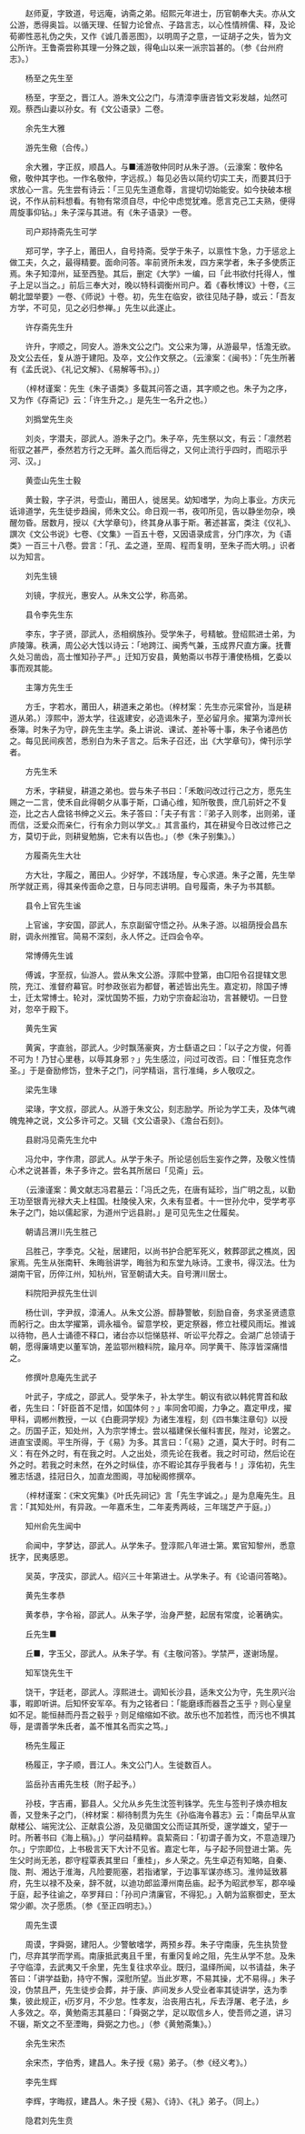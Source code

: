 <!-- { "loadSidebar": true } -->
　　赵师夏，字致道，号远庵，讷斋之弟。绍熙元年进士，历官朝奉大夫。亦从文公游，悉得奥旨。以循天理、任智力论曾点、子路言志，以心性情辨儒、释，及论荀卿性恶礼伪之失，又作《诚几善恶图》，以明周子之意，一证胡子之失，皆为文公所许。王鲁斋尝称其理一分殊之跋，得龟山以来一派宗旨甚的。（参《台州府志》。）

　　杨至之先生至

　　杨至，字至之，晋江人。游朱文公之门，与清漳李唐咨皆文彩发越，灿然可观。蔡西山妻以孙女。有《文公语录》二卷。

　　余先生大雅

　　游先生儆（合传。）

　　余大雅，字正叔，顺昌人。与■浦游敬仲同时从朱子游。（云濠案：敬仲名儆，敬仲其字也。一作名敬仲，字远叔。）每见必告以简约切实工夫，而要其归于求放心一言。先生尝有诗云：「三见先生道愈尊，言提切切始能安。如今抉破本根说，不作从前料想看。有物有常须自尽，中伦中虑觉犹难。愿言克己工夫熟，便得周旋事仰钻。」朱子深与其进。有《朱子语录》一卷。

　　司户郑持斋先生可学

　　郑可学，字子上，莆田人，自号持斋。受学于朱子，以禀性卞急，力于惩忿上做工夫，久之，最得精要。面命问答。率前贤所未发，四方来学者，朱子多使质正焉。朱子知漳州，延至西塾。其后，删定《大学》一编，曰「此书欲付托得人，惟子上足以当之。」前后三奉大对，晚以特科调衡州司户。着《春秋博议》十卷，《三朝北盟举要》一卷、《师说》十卷。初，先生在临安，欲往见陆子静，或云：「吾友方学，不可见，见之必归参禅。」先生以此遂止。

　　许存斋先生升

　　许升，字顺之，同安人。游朱文公之门。文公来为簿，从游最早，恬澹无欲。及文公去任，复从游于建阳。及卒，文公作文祭之。（云濠案：《闽书》：「先生所著有《孟氏说》、《礼记文解》、《易解等书》。」）

　　（梓材谨案：先生《朱子语类》多载其问答之语，其字顺之也。朱子为之序，又为作《存斋记》云：「许生升之。」是先生一名升之也。）

　　刘撝堂先生炎

　　刘炎，字潜夫，邵武人。游朱子之门。朱子卒，先生祭以文，有云：「凛然若衔驭之甚严，泰然若方行之无畔。盖久而后得之，又何止流行乎四时，而昭示乎河、汉。」

　　黄壶山先生士毅

　　黄士毅，字子洪，号壶山，莆田人，徙居吴。幼知嗜学，为向上事业。方庆元诋诽道学，先生徒步趋闽，师朱文公。命日观一书，夜叩所见，告以静坐勿杂，唤醒勿昏。居数月，授以《大学章句》，终其身从事于斯。著述甚富，类注《仪礼》、譔次《文公书说》七卷、《文集》一百五十卷，又因语录成言，分门序次，为《语类》一百三十八卷。尝言：「孔、孟之道，至周、程而复明，至朱子而大明。」识者以为知言。

　　刘先生镜

　　刘镜，字叔光，惠安人。从朱文公学，称高弟。

　　县令李先生东

　　李东，字子贤，邵武人，丞相纲族孙。受学朱子，号精敏。登绍熙进士弟，为庐陵簿。秩满，周公必大饯以诗云：「地跨江、闽秀气兼，玉成界尺直方廉。抚曹久处习凿齿，高士惟知孙子严。」迁知万安县，黄勉斋以书荐于漕使杨楫，乞委以事而观其能。

　　主簿方先生壬

　　方壬，字若水，莆田人，耕道耒之弟也。（梓材案：先生亦元寀曾孙，当是耕道从弟。）淳熙中，游太学，往返建安，必造谒朱子，至必留月余。擢第为漳州长泰簿。时朱子为守，辟先生主学。条上讲说、课试、差补等十事，朱子令诸邑仿之。每见民间疾苦，悉别白为朱子言之。后朱子召还，出《大学章句》，俾刊示学者。

　　方先生禾

　　方禾，字耕叟，耕道之弟也。尝与朱子书曰：「禾敢问改过行己之方，愿先生赐之一二言，使禾自此得朝夕从事于斯，口诵心维，知所敬畏，庶几前奸之不复迩，比之古人盘铭书绅之义云。朱子答曰：「夫子有言：『弟子入则孝，出则弟，谨而信，泛爱众而亲仁，行有余力则以学文。』其言虽约，其在耕叟今日改过修己之方，莫切于此，则耕叟勉旃，它未有以告也。」（参《朱子别集》。）

　　方履斋先生大壮

　　方大壮，字履之，莆田人。少好学，不践场屋，专心求道。朱子之莆，先生举所学就正焉，得其亲传面命之意，日与同志讲明。自号履斋，朱子为书其额。

　　县令上官先生谧

　　上官谧，字安国，邵武人，东京副留守悟之孙。从朱子游。以祖荫授会昌东尉，调永州推官。简易不深刻，永人怀之。迁四会令卒。

　　常博傅先生诚

　　傅诚，字至叔，仙游人。尝从朱文公游。淳熙中登第，由□阳令召提辖文思院，充江、淮督府幕官。时参政张岩为都督，著述皆出先生。嘉定初，除国子博士，迁太常博士。轮对，深忧国势不振，力劝宁宗奋起治功，言甚鲠切。一日登对，忽卒于殿下。

　　黄先生寅

　　黄寅，字直翁，邵武人。少时飘荡豪爽，方士繇语之曰：「以子之方俊，何善不可为！乃甘心里巷，以辱其身邪﹖」先生感泣，问过可改否。曰：「惟狂克念作圣。」于是奋励修饬，登朱子之门，问学精诣，言行准绳，乡人敬叹之。

　　梁先生瑑

　　梁瑑，字文叔，邵武人。从游于朱文公，刻志励学。所论为学工夫，及体气魂魄鬼神之说，文公多许可之。又辑《文公语录》、《澹台石刻》。

　　县尉冯见斋先生允中

　　冯允中，字作肃，邵武人。从学于朱子。所论惩创后生妄作之弊，及敬义性情心术之说甚善，朱子多许之。尝名其所居曰「见斋」云。

　　（云濠谨案：黄文献志冯君墓云：「冯氏之先，在唐有延珍，当广明之乱，以勤王功至银青光禄大夫上柱国。杜陵侯入宋，久未有显者。十一世孙允中，受学考亭朱子之门，始以儒起家，为道州宁远县尉。」是可见先生之仕履矣。

　　朝请吕渭川先生胜己

　　吕胜己，字季克。父祉，居建阳，以尚书护合肥军死义，敕葬邵武之樵岚，因家焉。先生从张南轩、朱晦翁讲学，晦翁为和东堂九咏诗。工隶书，得汉法。仕为湖南干官，历倅江州，知杭州，官至朝请大夫。自号渭川居士。

　　料院阳尹叔先生仕训

　　杨仕训，字尹叔，漳浦人。从朱文公游。醇静警敏，刻励自奋，务求圣贤遗意而躬行之。由太学擢第，调永福令。留意学校，更定祭器，修立社稷风雨坛。推诚以待物，邑人士诵德不释口，诸台亦以恺悌慈祥、听讼平允荐之。会湖广总领请于朝，愿得廉靖吏以董军饷，差监鄂州粮料院，踰月卒。同学黄干、陈淳皆深痛惜之。

　　修撰叶息庵先生武子

　　叶武子，字成之，邵武人。受学朱子，补太学生。朝议有欲以韩侂冑首和敌者，先生曰：「奸臣首不足惜，如国体何﹖」率同舍叩阍，力争之。嘉定甲戌，擢甲科，调郴州教授，一以《白鹿洞学规》为诸生准程，刻《四书集注章句》以授之。历国子正，知处州，入为宗学博士。尝以福建保长催科害民，陛对，论罢之。进直宝谟阁。平生所得，于《易》为多。其言曰：「《易》之道，莫大于时。时有二义：有在外之时，有在我之时。人之出处，须先论在我者。我之时可动，然后论在外之时。若我之时未然，在外之时纵佳，亦不暇论其存乎我者与！」淳佑初，先生雅志恬退，挂冠日久，加直龙图阁，寻加秘阁修撰卒。

　　（梓材谨案：《宋文宪集》《叶氏先祠记》言「先生字诚之。」是为息庵先生。且言：「其知处州，有异政。一年嘉禾生，二年麦秀两岐，三年瑞芝产于庭。」）

　　知州俞先生闻中

　　俞闻中，字梦达，邵武人。从学朱子。登淳熙八年进士第。累官知黎州，悉意抚字，民夷感恩。

　　吴英，字茂实，邵武人。绍兴三十年第进士。从学朱子。有《论语问答略》。

　　黄先生孝恭

　　黄孝恭，字令裕，邵武人。从朱子学，治身严整，起居有常度，论著确实。

　　丘先生■

　　丘■，字玉父，邵武人。从朱子学。有《主敬问答》。学禁严，遂谢场屋。

　　知军饶先生干

　　饶干，字廷老，邵武人。淳熙进士。调知长沙县，适朱文公为守，先生夙兴治事，暇即听讲。后知怀安军卒。有为之铭者曰：「能磨琢而器吾之玉乎﹖则心皇皇如不足。能恒赫而丹吾之毂乎﹖则足缩缩如不欲。故乐也不加若性，而污也不惧其辱，是谓善学朱氏者，盖不惟其名而实之笃。」

　　杨先生履正

　　杨履正，字子顺，晋江人。朱文公门人。生徙数百人。

　　监岳孙吉甫先生枝（附子起予。）

　　孙枝，字吉甫，鄞县人。父允从乡先生沈签判铢学。先生与签判子焕亦相友善，又登朱子之门，（梓材案：柳待制贯为先生《孙临海令暮志》云：「南岳早从宣献楼公、端宪沈公、正献袁公游，及见徽国文公而证其所受，邃学雄文，望于一时。所著书曰《海上稿》。」）学问益精粹。袁絜斋曰：「初谓子善为文，不意造理乃尔。」宁宗即位，上书极言天下大计不见省。嘉定七年，与子起予同登进士第。先生父时尚无恙，郡守程覃表其里曰「重桂」，乡人荣之。先生卓迈有知略，自秦、陇、荆、湘达于淮海，凡险要阨塞，若指诸掌，于边事军谋亦练习。淮帅延致慕府，先生以禄不及亲，辞不就，以迪功郎监潭州南岳庙。起予为昭武参军，郡卒噪于庭，起予往谕之，卒罗拜曰：「孙司户清廉官，不得犯。」入朝为监察御史，至太常少卿。次子愿质。（参《至正四明志》。）

　　周先生谟

　　周谟，字舜弼，建阳人。少警敏嗜学，两预乡荐。朱子守南康，先生执贽登门，尽弃其学而学焉。南康抵武夷且千里，有重冈复岭之阻，先生从学不怠。及朱子守临漳，去武夷又千余里，先生复往求卒业。既归，温绎所闻，以书请益，朱子答曰：「讲学益勤，持守不懈，深慰所望。当此岁寒，不易其操，尤不易得。」朱子没，伪禁且严，先生徒步会葬，并于康、庐间发乡人受业者率其徒讲学，迭为季集，彼此规正，历岁月，不少怠。性孝友，治丧用古礼，斥去浮屠、老子法，乡人多效之。卒，黄勉斋志其墓曰：「舜弼之学，足以取信乡人，使吾师之道，讲习不辍，斯文之不至湮晦，舜弼之力也。」（参《黄勉斋集》。）

　　余先生宋杰

　　余宋杰，字伯秀，建昌人。朱子授《易》弟子。（参《经义考》。）

　　李先生辉

　　李辉，字晦叔，建昌人。朱子授《易》、《诗》、《礼》弟子。（同上。）　

　　隐君刘先生贲

